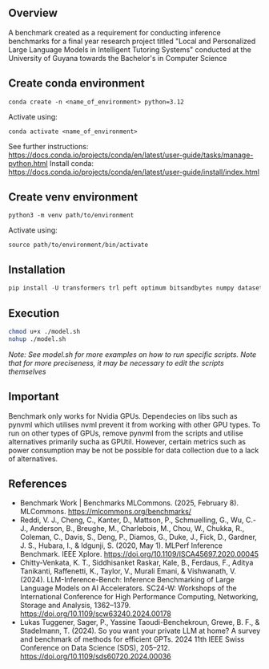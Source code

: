 ## Overview
A benchmark created as a requirement for conducting inference benchmarks for a final year research project titled "Local and Personalized Large Language Models in Intelligent Tutoring Systems" conducted at the University of Guyana towards the Bachelor's in Computer Science

## Create conda environment 
```
conda create -n <name_of_environment> python=3.12
```

Activate using:
```
conda activate <name_of_environment>
```

See further instructions: https://docs.conda.io/projects/conda/en/latest/user-guide/tasks/manage-python.html
Install conda: https://docs.conda.io/projects/conda/en/latest/user-guide/install/index.html

## Create venv environment

```
python3 -m venv path/to/environment
```

Activate using:
```
source path/to/environment/bin/activate
```

## Installation 
```python
pip install -U transformers trl peft optimum bitsandbytes numpy datasets sentence_transformers langchain faiss-cpu langchain_huggingface langchain_community pypdf sympy GPUtil psutil pynvml
```

## Execution
```bash
chmod u+x ./model.sh
nohup ./model.sh
```
_Note: See model.sh for more examples on how to run specific scripts. Note that for more preciseness, it may be necessary to edit the scripts themselves_

## Important
Benchmark only works for Nvidia GPUs. Dependecies on libs such as pynvml which utilises nvml prevent it from working with other GPU types. To run on other types of GPUs, remove pynvml from the scripts and utilise alternatives primarily sucha as GPUtil. However, certain metrics
such as power consumption may be not be possible for data collection due to a lack of alternatives.


## References
- Benchmark Work | Benchmarks MLCommons. (2025, February 8). MLCommons. https://mlcommons.org/benchmarks/
- Reddi, V. J., Cheng, C., Kanter, D., Mattson, P., Schmuelling, G., Wu, C.-J., Anderson, B., Breughe, M., Charlebois, M., Chou, W., Chukka, R., Coleman, C., Davis, S., Deng, P., Diamos, G., Duke, J., Fick, D., Gardner, J. S., Hubara, I., & Idgunji, S. (2020, May 1). MLPerf Inference Benchmark. IEEE Xplore. https://doi.org/10.1109/ISCA45697.2020.00045
- Chitty-Venkata, K. T., Siddhisanket Raskar, Kale, B., Ferdaus, F., Aditya Tanikanti, Raffenetti, K., Taylor, V., Murali Emani, & Vishwanath, V. (2024). LLM-Inference-Bench: Inference Benchmarking of Large Language Models on AI Accelerators. SC24-W: Workshops of the International Conference for High Performance Computing, Networking, Storage and Analysis, 1362–1379. https://doi.org/10.1109/scw63240.2024.00178
- Lukas Tuggener, Sager, P., Yassine Taoudi-Benchekroun, Grewe, B. F., & Stadelmann, T. (2024). So you want your private LLM at home? A survey and benchmark of methods for efficient GPTs. 2024 11th IEEE Swiss Conference on Data Science (SDS), 205–212. https://doi.org/10.1109/sds60720.2024.00036
